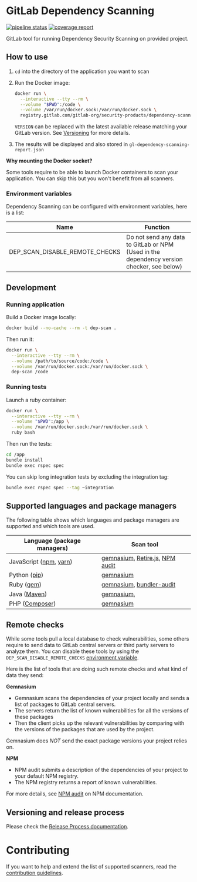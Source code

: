 # GitLab Dependency Scanning

[![pipeline status](https://gitlab.com/gitlab-org/security-products/sast/badges/master/pipeline.svg)](https://gitlab.com/gitlab-org/security-products/sast/commits/master)
[![coverage report](https://gitlab.com/gitlab-org/security-products/sast/badges/master/coverage.svg)](https://gitlab.com/gitlab-org/security-products/sast/commits/master)

GitLab tool for running Dependency Security Scanning on provided project.

## How to use

1. `cd` into the directory of the application you want to scan
1. Run the Docker image:

    ```sh
    docker run \
      --interactive --tty --rm \
      --volume "$PWD":/code \
      --volume /var/run/docker.sock:/var/run/docker.sock \
      registry.gitlab.com/gitlab-org/security-products/dependency-scanning:${VERSION:-latest} /code
    ```
    `VERSION` can be replaced with the latest available release matching your GitLab version. See [Versioning](#versioning-and-release-cycle) for more details.

1. The results will be displayed and also stored in `gl-dependency-scanning-report.json`

**Why mounting the Docker socket?**

Some tools require to be able to launch Docker containers to scan your application. You can skip this but you won't benefit from all scanners.

### Environment variables

Dependency Scanning can be configured with environment variables, here is a list:

| Name                           | Function                                                                           |
|--------------------------------|------------------------------------------------------------------------------------|
| DEP_SCAN_DISABLE_REMOTE_CHECKS | Do not send any data to GitLab or NPM (Used in the dependency version checker, see below) |

## Development

### Running application

Build a Docker image locally:

```sh
docker build --no-cache --rm -t dep-scan .
```

Then run it:

```sh
docker run \
  --interactive --tty --rm \
  --volume /path/to/source/code:/code \
  --volume /var/run/docker.sock:/var/run/docker.sock \
  dep-scan /code
```

### Running tests

Launch a ruby container:
```sh
docker run \
  --interactive --tty --rm \
  --volume "$PWD":/app \
  --volume /var/run/docker.sock:/var/run/docker.sock \
  ruby bash
```

Then run the tests:

```sh
cd /app
bundle install
bundle exec rspec spec
```

You can skip long integration tests by excluding the integration tag:

```sh
bundle exec rspec spec --tag ~integration
```

## Supported languages and package managers

The following table shows which languages and package managers are supported and which tools are used.

| Language (package managers)                                                 | Scan tool                                                                                                                         |
|-----------------------------------------------------------------------------|-----------------------------------------------------------------------------------------------------------------------------------|
| JavaScript ([npm](https://www.npmjs.com/), [yarn](https://yarnpkg.com/en/)) | [gemnasium](https://gitlab.com/gitlab-org/security-products/gemnasium/general), [Retire.js](https://retirejs.github.io/retire.js), [NPM audit](https://docs.npmjs.com/cli/audit) |
| Python ([pip](https://pip.pypa.io/en/stable/))                              | [gemnasium](https://gitlab.com/gitlab-org/security-products/gemnasium/general)                                                            |
| Ruby ([gem](https://rubygems.org/))                                         | [gemnasium](https://gitlab.com/gitlab-org/security-products/gemnasium/general), [bundler-audit](https://github.com/rubysec/bundler-audit) |
| Java ([Maven](https://maven.apache.org/))                                   | [gemnasium](https://gitlab.com/gitlab-org/security-products/gemnasium/general),                                                           |
| PHP ([Composer](https://getcomposer.org/))                                  | [gemnasium](https://gitlab.com/gitlab-org/security-products/gemnasium/general)                                                            |

## Remote checks

While some tools pull a local database to check vulnerabilities, some others require to send data to GitLab central servers or third party servers to analyze them.
You can disable these tools by using the `DEP_SCAN_DISABLE_REMOTE_CHECKS` [environment variable](https://docs.gitlab.com/ee/ci/variables/README.html#gitlab-ci-yml-defined-variables).

Here is the list of tools that are doing such remote checks and what kind of data they send:

**Gemnasium**

* Gemnasium scans the dependencies of your project locally and sends a list of packages to GitLab central servers.
* The servers return the list of known vulnerabilities for all the versions of these packages
* Then the client picks up the relevant vulnerabilities by comparing with the versions of the packages that are used by the project.

Gemnasium does *NOT* send the exact package versions your project relies on.

**NPM**

* NPM audit submits a description of the dependencies of your project to your default NPM registry.
* The NPM registry returns a report of known vulnerabilities.

For more details, see [NPM audit](https://docs.npmjs.com/cli/audit) on NPM documentation.

## Versioning and release process

Please check the [Release Process documentation](./docs/release_process.md).

# Contributing

If you want to help and extend the list of supported scanners, read the
[contribution guidelines](CONTRIBUTING.md).
